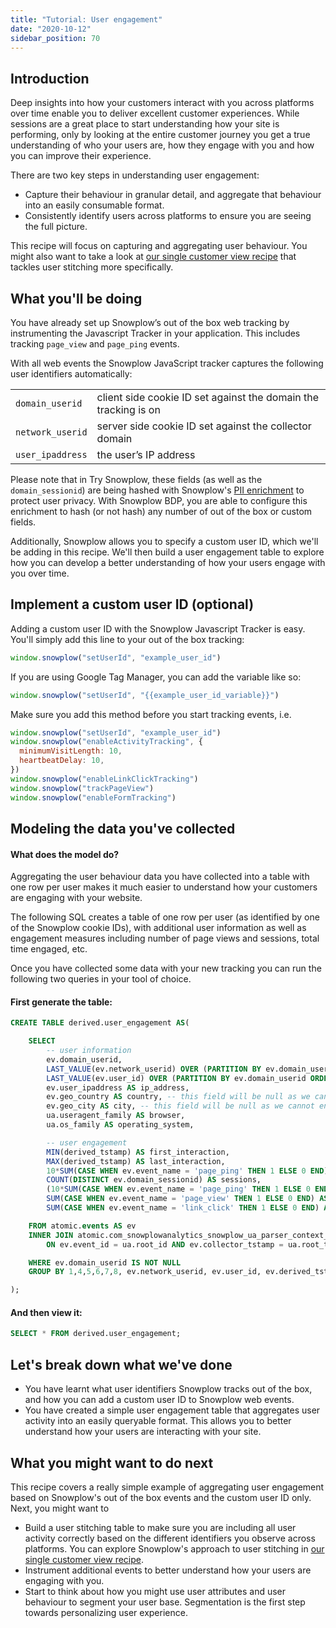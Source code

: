 ```yaml
---
title: "Tutorial: User engagement"
date: "2020-10-12"
sidebar_position: 70
---
```


## Introduction

Deep insights into how your customers interact with you across platforms over time enable you to deliver excellent customer experiences. While sessions are a great place to start understanding how your site is performing, only by looking at the entire customer journey you get a true understanding of who your users are, how they engage with you and how you can improve their experience.

There are two key steps in understanding user engagement:

- Capture their behaviour in granular detail, and aggregate that behaviour into an easily consumable format.
- Consistently identify users across platforms to ensure you are seeing the full picture.

This recipe will focus on capturing and aggregating user behaviour. You might also want to take a look at [our single customer view recipe](/docs/try-snowplow/recipes/recipe-single-customer-view/index.md) that tackles user stitching more specifically.

## What you'll be doing

You have already set up Snowplow’s out of the box web tracking by instrumenting the Javascript Tracker in your application. This includes tracking `page_view` and `page_ping` events.

With all web events the Snowplow JavaScript tracker captures the following user identifiers automatically:

<table><tbody><tr><td><code>domain_userid</code></td><td>client side cookie ID set against the domain the tracking is on</td></tr><tr><td><code>network_userid</code></td><td>server side cookie ID set against the collector domain</td></tr><tr><td><code>user_ipaddress</code></td><td>the user’s IP address</td></tr></tbody></table>

Please note that in Try Snowplow, these fields (as well as the `domain_sessionid`) are being hashed with Snowplow's [PII enrichment](/docs/enriching-your-data/available-enrichments/pii-pseudonymization-enrichment/index.md) to protect user privacy. With Snowplow BDP, you are able to configure this enrichment to hash (or not hash) any number of out of the box or custom fields.

Additionally, Snowplow allows you to specify a custom user ID, which we'll be adding in this recipe. We'll then build a user engagement table to explore how you can develop a better understanding of how your users engage with you over time.

## Implement a custom user ID (optional)

Adding a custom user ID with the Snowplow Javascript Tracker is easy. You'll simply add this line to your out of the box tracking:

```javascript
window.snowplow("setUserId", "example_user_id")
```

If you are using Google Tag Manager, you can add the variable like so:

```javascript
window.snowplow("setUserId", "{{example_user_id_variable}}")
```

Make sure you add this method before you start tracking events, i.e.

```javascript
window.snowplow("setUserId", "example_user_id")
window.snowplow("enableActivityTracking", {
  minimumVisitLength: 10,
  heartbeatDelay: 10,
})
window.snowplow("enableLinkClickTracking")
window.snowplow("trackPageView")
window.snowplow("enableFormTracking")
```

## Modeling the data you've collected

#### What does the model do?

Aggregating the user behaviour data you have collected into a table with one row per user makes it much easier to understand how your customers are engaging with your website.

The following SQL creates a table of one row per user (as identified by one of the Snowplow cookie IDs), with additional user information as well as engagement measures including number of page views and sessions, total time engaged, etc.

Once you have collected some data with your new tracking you can run the following two queries in your tool of choice.

#### First generate the table:

```sql
CREATE TABLE derived.user_engagement AS(

    SELECT
        -- user information
        ev.domain_userid,
        LAST_VALUE(ev.network_userid) OVER (PARTITION BY ev.domain_userid ORDER BY ev.derived_tstamp) AS network_userid,
        LAST_VALUE(ev.user_id) OVER (PARTITION BY ev.domain_userid ORDER BY ev.derived_tstamp) AS user_id,
        ev.user_ipaddress AS ip_address,
        ev.geo_country AS country, -- this field will be null as we cannot enable MaxMind geo data in the Try Snowplow experience due to CCPA regulation
        ev.geo_city AS city, -- this field will be null as we cannot enable MaxMind geo data in the Try Snowplow experience due to CCPA regulation
        ua.useragent_family AS browser,
        ua.os_family AS operating_system,

        -- user engagement
        MIN(derived_tstamp) AS first_interaction,
        MAX(derived_tstamp) AS last_interaction,
        10*SUM(CASE WHEN ev.event_name = 'page_ping' THEN 1 ELSE 0 END) AS total_time_engaged_in_s,
        COUNT(DISTINCT ev.domain_sessionid) AS sessions,
        (10*SUM(CASE WHEN ev.event_name = 'page_ping' THEN 1 ELSE 0 END))/(COUNT(DISTINCT ev.domain_sessionid)) AS avg_time_engaged_in_s_per_session,
        SUM(CASE WHEN ev.event_name = 'page_view' THEN 1 ELSE 0 END) AS page_views,
        SUM(CASE WHEN ev.event_name = 'link_click' THEN 1 ELSE 0 END) AS link_clicks

    FROM atomic.events AS ev
    INNER JOIN atomic.com_snowplowanalytics_snowplow_ua_parser_context_1 AS ua
        ON ev.event_id = ua.root_id AND ev.collector_tstamp = ua.root_tstamp

    WHERE ev.domain_userid IS NOT NULL
    GROUP BY 1,4,5,6,7,8, ev.network_userid, ev.user_id, ev.derived_tstamp

);
```

#### And then view it:

```sql
SELECT * FROM derived.user_engagement;
```

## Let's break down what we've done

- You have learnt what user identifiers Snowplow tracks out of the box, and how you can add a custom user ID to Snowplow web events.
- You have created a simple user engagement table that aggregates user activity into an easily queryable format. This allows you to better understand how your users are interacting with your site.

## What you might want to do next

This recipe covers a really simple example of aggregating user engagement based on Snowplow's out of the box events and the custom user ID only. Next, you might want to

- Build a user stitching table to make sure you are including all user activity correctly based on the different identifiers you observe across platforms. You can explore Snowplow's approach to user stitching in [our single customer view recipe](/docs/try-snowplow/recipes/recipe-single-customer-view/index.md).
- Instrument additional events to better understand how your users are engaging with you.
- Start to think about how you might use user attributes and user behaviour to segment your user base. Segmentation is the first step towards personalizing user experience.
